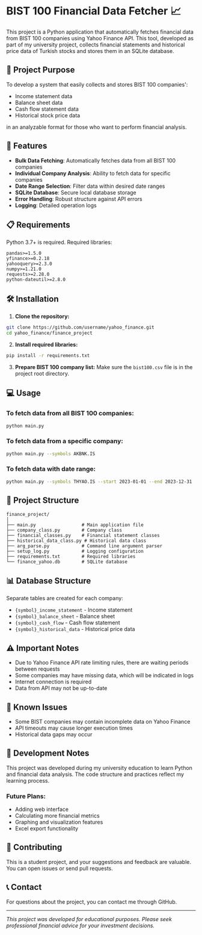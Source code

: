 # BIST 100 Financial Data Fetcher 📈

This project is a Python application that automatically fetches financial data from BIST 100 companies using Yahoo Finance API. This tool, developed as part of my university project, collects financial statements and historical price data of Turkish stocks and stores them in an SQLite database.

## 🎯 Project Purpose

To develop a system that easily collects and stores BIST 100 companies':
- Income statement data
- Balance sheet data  
- Cash flow statement data
- Historical stock price data

in an analyzable format for those who want to perform financial analysis.

## 🚀 Features

- **Bulk Data Fetching**: Automatically fetches data from all BIST 100 companies
- **Individual Company Analysis**: Ability to fetch data for specific companies
- **Date Range Selection**: Filter data within desired date ranges
- **SQLite Database**: Secure local database storage
- **Error Handling**: Robust structure against API errors
- **Logging**: Detailed operation logs

## 📋 Requirements

Python 3.7+ is required. Required libraries:

```
pandas>=1.5.0
yfinance>=0.2.18
yahooquery>=2.3.0
numpy>=1.21.0
requests>=2.28.0
python-dateutil>=2.8.0
```

## 🛠️ Installation

1. **Clone the repository:**
```bash
git clone https://github.com/username/yahoo_finance.git
cd yahoo_finance/finance_project
```

2. **Install required libraries:**
```bash
pip install -r requirements.txt
```

3. **Prepare BIST 100 company list:**
Make sure the `bist100.csv` file is in the project root directory.

## 💻 Usage

### To fetch data from all BIST 100 companies:
```bash
python main.py
```

### To fetch data from a specific company:
```bash
python main.py --symbols AKBNK.IS
```

### To fetch data with date range:
```bash
python main.py --symbols THYAO.IS --start 2023-01-01 --end 2023-12-31
```

## 📁 Project Structure

```
finance_project/
│
├── main.py                 # Main application file
├── company_class.py        # Company class
├── financial_classes.py    # Financial statement classes
├── historical_data_class.py # Historical data class
├── arg_parse.py            # Command line argument parser
├── setup_log.py            # Logging configuration
├── requirements.txt        # Required libraries
└── finance_yahoo.db        # SQLite database 
```

## 📊 Database Structure

Separate tables are created for each company:
- `{symbol}_income_statement` - Income statement
- `{symbol}_balance_sheet` - Balance sheet  
- `{symbol}_cash_flow` - Cash flow statement
- `{symbol}_historical_data` - Historical price data

## ⚠️ Important Notes

- Due to Yahoo Finance API rate limiting rules, there are waiting periods between requests
- Some companies may have missing data, which will be indicated in logs
- Internet connection is required
- Data from API may not be up-to-date

## 🐛 Known Issues

- Some BIST companies may contain incomplete data on Yahoo Finance
- API timeouts may cause longer execution times
- Historical data gaps may occur

## 📝 Development Notes

This project was developed during my university education to learn Python and financial data analysis. The code structure and practices reflect my learning process.

### Future Plans:
- Adding web interface
- Calculating more financial metrics
- Graphing and visualization features
- Excel export functionality

## 🤝 Contributing

This is a student project, and your suggestions and feedback are valuable. You can open issues or send pull requests.

## 📞 Contact

For questions about the project, you can contact me through GitHub.

---

*This project was developed for educational purposes. Please seek professional financial advice for your investment decisions.*
